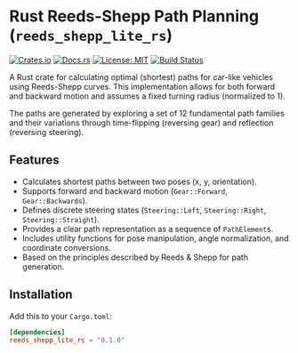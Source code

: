 # Rust Reeds-Shepp Path Planning (`reeds_shepp_lite_rs`)

[![Crates.io](https://img.shields.io/crates/v/reeds_shepp_lite_rs.svg)](https://crates.io/crates/reeds_shepp)
[![Docs.rs](https://docs.rs/reeds_shepp_lite_rs/badge.svg)](https://docs.rs/reeds_shepp)
[![License: MIT](https://img.shields.io/badge/license-MIT%20OR%20Apache--2.0-blue.svg)](./LICENSE-MIT)
[![Build Status](https://github.com/LinusWeigand/reeds-sheep-rust/workflows/Rust/badge.svg)](https://github.com/LinusWeigand/reeds-shepp-rust/actions)

A Rust crate for calculating optimal (shortest) paths for car-like vehicles using Reeds-Shepp curves. This implementation allows for both forward and backward motion and assumes a fixed turning radius (normalized to 1).

The paths are generated by exploring a set of 12 fundamental path families and their variations through time-flipping (reversing gear) and reflection (reversing steering).

## Features

* Calculates shortest paths between two poses (x, y, orientation).
* Supports forward and backward motion (`Gear::Forward`, `Gear::Backwards`).
* Defines discrete steering states (`Steering::Left`, `Steering::Right`, `Steering::Straight`).
* Provides a clear path representation as a sequence of `PathElement`s.
* Includes utility functions for pose manipulation, angle normalization, and coordinate conversions.
* Based on the principles described by Reeds & Shepp for path generation.

## Installation

Add this to your `Cargo.toml`:

```toml
[dependencies]
reeds_shepp_lite_rs = "0.1.0"
